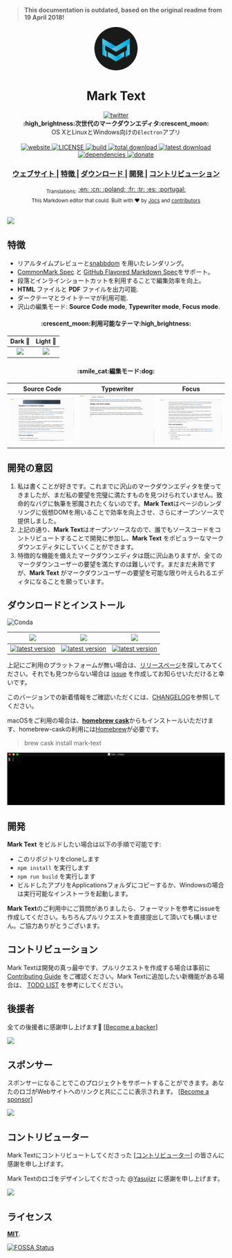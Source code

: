> **This documentation is outdated, based on the original readme from 19 April 2018!**

<p align="center"><img src="../../static/logo-small.png" alt="mark text" width="100" height="100"></p>

<h1 align="center">Mark Text</h1>

<div align="center">
  <a href="https://twitter.com/intent/tweet?text=Wow:&url=https%3A%2F%2Fgithub.com%2Fmarktext%2Fmarktext">
    <img src="https://img.shields.io/twitter/url/https/github.com/marktext/marktext.svg?style=for-the-badge" alt="twitter">
  </a>
</div>
<div align="center">
  <strong>:high_brightness:次世代のマークダウンエディタ:crescent_moon:</strong>
</div>
<div align="center">
  OS XとLinuxとWindows向けの<code>Electron</code>アプリ
</div>

<br />

<div align="center">
  <!-- Version -->
  <a href="https://marktext.github.io/website">
    <img src="https://badge.fury.io/gh/jocs%2Fmarktext.svg" alt="website">
  </a>
  <!-- License -->
  <a href="https://marktext.github.io/website">
    <img src="https://img.shields.io/github/license/marktext/marktext.svg" alt="LICENSE">
  </a>
  <!-- Build Status -->
  <a href="https://marktext.github.io/website">
    <img src="https://travis-ci.org/marktext/marktext.svg?branch=master" alt="build">
  </a>
  <!-- Downloads total -->
  <a href="https://marktext.github.io/website">
    <img src="https://img.shields.io/github/downloads/marktext/marktext/total.svg" alt="total download">
  </a>
  <!-- Downloads latest release -->
  <a href="https://marktext.github.io/website">
    <img src="https://img.shields.io/github/downloads/marktext/marktext/v0.14.0/total.svg" alt="latest download">
  </a>
  <!-- deps -->
  <a href="https://marktext.github.io/website">
    <img src="https://img.shields.io/hackage-deps/v/lens.svg" alt="dependencies">
  </a>
  <!-- donates -->
  <a href="https://opencollective.com/marktext">
    <img src="https://opencollective.com/marktext/tiers/backer/badge.svg?label=backer&color=brightgreen" alt="donate">
  </a>
</div>

<div align="center">
  <h3>
    <a href="https://marktext.github.io/website">
      ウェブサイト
    </a>
    <span> | </span>
    <a href="https://github.com/marktext/marktext#features">
      特徴
    </a>
    <span> | </span>
    <a href="https://github.com/marktext/marktext#download-and-install">
      ダウンロード
    </a>
    <span> | </span>
    <a href="https://github.com/marktext/marktext#development">
      開発
    </a>
    <span> | </span>
    <a href="https://github.com/marktext/marktext#contribution">
      コントリビューション
    </a>
  </h3>
</div>

<div align="center">
  <sub>Translations:</sub>
  <a href="../../readme.md#readme">
    <span>:en:</span>
  </a>
  <a href="../../docs/i18n/zh_cn.md#readme">
    <span>:cn:</span>
  </a>
  <a href="../../docs/i18n/pl.md#readme">
    <span>:poland:</span>
  </a>
  <a href="../../docs/i18n/french.md#readme">
    <span>:fr:</span>
  </a>
  <a href="../../docs/i18n/tr.md#readme">
    <span>:tr:</span>
  </a>
  <a href="../../docs/i18n/spanish.md#readme">
    <span>:es:</span>
  </a>
  <a href="../../docs/i18n/pt.md#readme">
    <span>:portugal:</span>
  </a>
</div>

<div align="center">
  <sub>This Markdown editor that could. Built with ❤︎ by
    <a href="https://github.com/Jocs">Jocs</a> and
    <a href="https://github.com/marktext/marktext/graphs/contributors">
      contributors
    </a>
  </sub>
</div>

<br />

![](../../docs/marktext.gif)

## 特徴

- リアルタイムプレビューと[snabbdom](https://github.com/snabbdom/snabbdom) を用いたレンダリング。
- [CommonMark Spec](https://spec.commonmark.org/0.29/) と [GitHub Flavored Markdown Spec](https://github.github.com/gfm/)をサポート。
- 段落とインラインショートカットを利用することで編集効率を向上。
- **HTML** ファイルと **PDF** ファイルを出力可能.
- ダークテーマとライトテーマが利用可能.
- 沢山の編集モード: **Source Code mode**, **Typewriter mode**, **Focus mode**.

<h4 align="center">:crescent_moon:利用可能なテーマ:high_brightness:</h4>

| Dark :crescent_moon:                                               | Light :high_brightness:                                             |
|:------------------------------------------------------------------:|:-------------------------------------------------------------------:|
| ![](../../docs/dark.jpg) | ![](../../docs/light.jpg) |

<h4 align="center">:smile_cat:編集モード:dog:</h4>

| Source Code                                                          | Typewriter                                                               | Focus                                                               |
|:--------------------------------------------------------------------:|:------------------------------------------------------------------------:|:-------------------------------------------------------------------:|
| ![](../../docs/source.gif) | ![](../../docs/typewriter.gif) | ![](../../docs/focus.gif) |

## 開発の意図

1. 私は書くことが好きです。これまでに沢山のマークダウンエディタを使ってきましたが、まだ私の要望を完璧に満たすものを見つけられていません。致命的なバグに執筆を邪魔されたくないのです。**Mark Text**はページのレンダリングに仮想DOMを用いることで効率を向上させ、さらにオープンソースで提供しました。
2. 上記の通り、**Mark Text**はオープンソースなので、誰でもソースコードをコントリビュートすることで開発に参加し、**Mark Text** をポピュラーなマークダウンエディタにしていくことができます。
3. 特徴的な機能を備えたマークダウンエディタは既に沢山ありますが、全てのマークダウンユーザーの要望を満たすのは難しいです。まだまだ未熟ですが、**Mark Text** がマークダウンユーザーの要望を可能な限り叶えられるエディタになることを願っています。

## ダウンロードとインストール

![Conda](https://img.shields.io/conda/pn/conda-forge/python.svg?style=for-the-badge)

| ![]( https://github.com/ryanoasis/nerd-fonts/wiki/screenshots/v1.0.x/mac-pass-sm.png)                                                                                                             | ![]( https://github.com/ryanoasis/nerd-fonts/wiki/screenshots/v1.0.x/windows-pass-sm.png)                                                                                                                     | ![]( https://github.com/ryanoasis/nerd-fonts/wiki/screenshots/v1.0.x/linux-pass-sm.png)                                                                                                                                   |
|:-------------------------------------------------------------------------------------------------------------------------------------------------------------------------------------------------:|:-------------------------------------------------------------------------------------------------------------------------------------------------------------------------------------------------------------:|:-------------------------------------------------------------------------------------------------------------------------------------------------------------------------------------------------------------------------:|
| [![latest version](https://img.shields.io/github/downloads/marktext/marktext/latest/marktext-0.14.0.dmg.svg)](https://github.com/marktext/marktext/releases/download/v0.14.0/marktext-0.14.0.dmg) | [![latest version](https://img.shields.io/github/downloads/marktext/marktext/latest/marktext-setup-0.14.0.exe.svg)](https://github.com/marktext/marktext/releases/download/v0.14.0/marktext-setup-0.14.0.exe) | [![latest version](https://img.shields.io/github/downloads/marktext/marktext/latest/marktext-0.14.0-x86_64.AppImage.svg)](https://github.com/marktext/marktext/releases/download/v0.14.0/marktext-0.14.0-x86_64.AppImage) |

上記にご利用のプラットフォームが無い場合は、[リリースページ](https://github.com/marktext/marktext/releases)を探してみてください。それでも見つからない場合は [issue](https://github.com/marktext/marktext/issues) を作成してお知らせいただけると幸いです。

このバージョンでの新着情報をご確認いただくには、[CHANGELOG](../../.github/CHANGELOG.md)を参照してください。

macOSをご利用の場合は、[**homebrew cask**](https://github.com/caskroom/homebrew-cask)からもインストールいただけます、homebrew-caskの利用には[Homebrew](https://brew.sh/)が必要です。

> brew cask install mark-text

![](../../docs/brew-cask.gif)

## 開発

**Mark Text** をビルドしたい場合は以下の手順で可能です:

- このリポジトリをcloneします
- `npm install` を実行します
- `npm run build` を実行します
- ビルドしたアプリをApplicationsフォルダにコピーするか、Windowsの場合は実行可能なインストーラを起動します。

**Mark Text**のご利用中にご質問がありましたら、フォーマットを参考にissueを作成してください。もちろんプルリクエストを直接提出して頂いても構いません。ご協力ありがとうございます。

## コントリビューション

Mark Textは開発の真っ最中です、プルリクエストを作成する場合は事前に [Contributing Guide](../../.github/CONTRIBUTING.md) をご確認ください。Mark Textに追加したい新機能がある場合は、 [TODO LIST](../../.github/TODOLIST.md) を参考にしてください。

## 後援者

全ての後援者に感謝申し上げます🙏  [[Become a backer](https://opencollective.com/marktext#backers)]

<a href="https://opencollective.com/marktext#backers" target="_blank"><img src="https://opencollective.com/marktext/tiers/backer.svg?avatarHeight=36" /></a>

## スポンサー

スポンサーになることでこのプロジェクトをサポートすることができます。あなたのロゴがWebサイトへのリンクと共にここに表示されます。 [[Become a sponsor](https://opencollective.com/marktext#silver-sponsors)]

<a href="https://opencollective.com/marktext#silver-sponsors" target="_blank"><img src="https://opencollective.com/marktext/tiers/silver-sponsors.svg?avatarHeight=36" /></a>

## コントリビューター

Mark Textにコントリビュートしてくださった [[コントリビューター](https://github.com/marktext/marktext/graphs/contributors)] の皆さんに感謝を申し上げます。

Mark Textのロゴをデザインしてくださった @[Yasujizr](https://github.com/Yasujizr) に感謝を申し上げます。

<a href="https://github.com/marktext/marktext/graphs/contributors"><img src="https://opencollective.com/marktext/contributors.svg?width=890" /></a>


## ライセンス

[**MIT**](../../LICENSE).

[![FOSSA Status](https://app.fossa.io/api/projects/git%2Bgithub.com%2Fmarktext%2Fmarktext.svg?type=large)](https://app.fossa.io/projects/git%2Bgithub.com%2Fmarktext%2Fmarktext?ref=badge_large)
